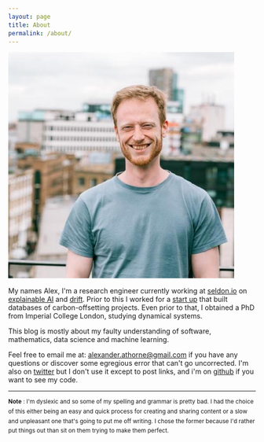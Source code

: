 ```yaml
---
layout: page
title: About
permalink: /about/
---
```


![photo of myself](/assets/about/me.jpeg)

My names Alex, I'm a research engineer currently working at [seldon.io](https://www.seldon.io/) on [explainable AI](https://github.com/SeldonIO/alibi) and [drift](https://github.com/SeldonIO/alibi-detect). Prior to this I worked for a [start up](https://alliedoffsets.com/) that built databases of carbon-offsetting projects. Even prior to that, I obtained a PhD from Imperial College London, studying dynamical systems.

This blog is mostly about my faulty understanding of software, mathematics, data science and machine learning.

Feel free to email me at: alexander.athorne@gmail.com if you have any questions or discover some egregious error that can't go uncorrected. I'm also on [twitter](https://twitter.com/oblibob) but I don't use it except to post links, and i'm on [github](https://github.com/mauicv) if you want to see my code.

___


<sup>__Note__ : I'm dyslexic and so some of my spelling and grammar is pretty bad. I had the choice of this either being an easy and quick process for creating and sharing content or a slow and unpleasant one that's going to put me off writing. I chose the former because I'd rather put things out than sit on them trying to make them perfect.</sup>
